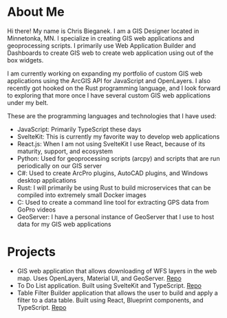 # About Me

Hi there! My name is Chris Bieganek. I am a GIS Designer located in Minnetonka, MN. I specialize in creating GIS web applications and geoprocessing scripts. I primarily use Web Application Builder and Dashboards to create GIS web to create web application using out of the box widgets.

I am currently working on expanding my portfolio of custom GIS web applications using the ArcGIS API for JavaScript and OpenLayers. I also recently got hooked on the Rust programming language, and I look forward to exploring that more once I have several custom GIS web applications under my belt.

These are the programming languages and technologies that I have used:

- JavaScript: Primarily TypeScript these days
- SvelteKit: This is currently my favorite way to develop web applications
- React.js: When I am not using SvelteKit I use React, because of its maturity, support, and ecosystem
- Python: Used for geoprocessing scripts (arcpy) and scripts that are run periodically on our GIS server
- C#: Used to create ArcPro plugins, AutoCAD plugins, and Windows desktop applications
- Rust: I will primarily be using Rust to build microservices that can be compiled into extremely small Docker images
- C: Used to create a command line tool for extracting GPS data from GoPro videos
- GeoServer: I have a personal instance of GeoServer that I use to host data for my GIS web applications

# Projects

- GIS web application that allows downloading of WFS layers in the web map. Uses OpenLayers, Material UI, and GeoServer. [Repo](https://github.com/cwbieganek/ol-gs-download-widget)
- To Do List application. Built using SvelteKit and TypeScript. [Repo](https://github.com/cwbieganek/svelte-todo-list)
- Table Filter Builder application that allows the user to build and apply a filter to a data table. Built using React, Blueprint components, and TypeScript. [Repo](https://github.com/cwbieganek/table-filter-builder)

